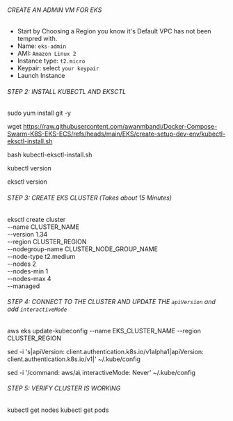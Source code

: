 ###### CREATE AN ADMIN VM FOR EKS #######
- Start by Choosing a Region you know 
  it's Default VPC has not been tempred with.
- Name: `eks-admin`
- AMI: `Amazon Linux 2`
- Instance type: `t2.micro`
- Keypair: select `your keypair`
- Launch Instance

###### STEP 2: INSTALL KUBECTL AND EKSCTL
sudo yum install git -y

wget https://raw.githubusercontent.com/awanmbandi/Docker-Compose-Swarm-K8S-EKS-ECS/refs/heads/main/EKS/create-setup-dev-env/kubectl-eksctl-install.sh

bash kubectl-eksctl-install.sh

kubectl version

eksctl version

###### STEP 3: CREATE EKS CLUSTER (Takes about 15 Minutes)
eksctl create cluster \
  --name CLUSTER_NAME \
  --version 1.34 \
  --region CLUSTER_REGION \
  --nodegroup-name CLUSTER_NODE_GROUP_NAME \
  --node-type t2.medium \
  --nodes 2 \
  --nodes-min 1 \
  --nodes-max 4 \
  --managed

###### STEP 4: CONNECT TO THE CLUSTER AND UPDATE THE `apiVersion` and add `interactiveMode`
aws eks update-kubeconfig --name EKS_CLUSTER_NAME --region CLUSTER_REGION

sed -i 's|apiVersion: client.authentication.k8s.io/v1alpha1|apiVersion: client.authentication.k8s.io/v1|' ~/.kube/config

sed -i '/command: aws/a\      interactiveMode: Never' ~/.kube/config

###### STEP 5: VERIFY CLUSTER IS WORKING 
kubectl get nodes
kubectl get pods

